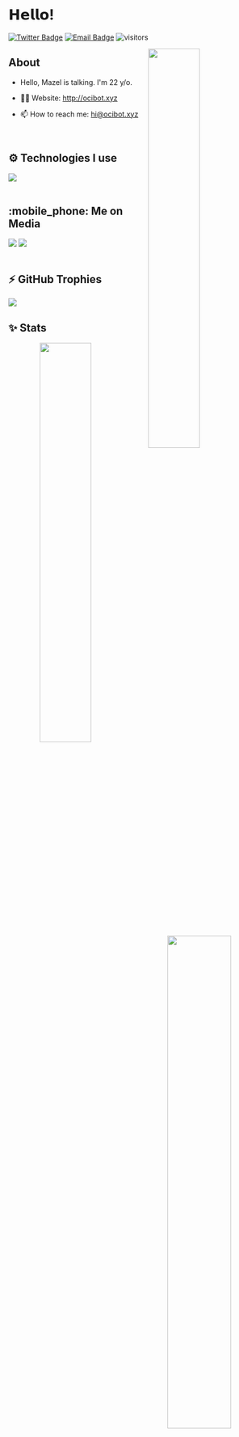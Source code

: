 # 𝗛𝗲𝗹𝗹𝗼!

[![Twitter Badge](https://img.shields.io/badge/-Twitter-1da1f2?style=flat-square&labelColor=1da1f2&logo=twitter&logoColor=white&link=https://twitter.com/bot_oci)](https://twitter.com/bot_oci)
[![Email Badge](https://img.shields.io/badge/-Email-c14438?style=flat-square&logo=Gmail&logoColor=white&link=mailto:hi@ocibot.xyz)](mailto:hi@ocibot.xyz)
![visitors](https://visitor-badge.laobi.icu/badge?page_id=mazelm)

<img width="45%" align="right" src="https://github-readme-streak-stats.herokuapp.com/?user=mazelm&theme=black-ice&hide_border=true&stroke=0000&background=0D1117">

<div align="left" width="100%">
   
## About

- Hello, Mazel is talking. I'm 22 y/o.

- :man_technologist: Website: http://ocibot.xyz
- :mailbox: How to reach me: hi@ocibot.xyz
  
<br />
   
## :gear: Technologies I use
   
<img src="https://skillicons.dev/icons?i=ts,js,java,html,css,sass,php,bootstrap,tailwind,go,nodejs,express,sqlite,mysql,mongodb,prisma,firebase,webpack,react,nextjs,nestjs,alpinejs&theme=dark" />
</div>

<br />

## :mobile_phone: Me on Media
<div>
   <a href="https://twitter.com/@bot_oci"><img src="https://skillicons.dev/icons?i=twitter&theme=dark" /></a>
   <a href="https://discord.com/users/168107319274504193"><img src="https://skillicons.dev/icons?i=discord&theme=dark" /></a>
</div>


<br />

## :zap: GitHub Trophies</h2>
<img src="https://github-profile-trophy.vercel.app/?username=mazelm&theme=darkhub&no-frame=true&margin-w=15&margin-h=15" />

<br />

## :sparkles: Stats

<div align="center" width="100%">
   <img align="left" width="45%" src="https://github-readme-stats.vercel.app/api?username=mazelm&show_icons=true&count_private=true&theme=react&hide_border=true&bg_color=0D1117">
   <img align="right" width="50%" src="https://activity-graph.herokuapp.com/graph?username=mazelm&bg_color=0D1117&color=5BCDEC&line=5BCDEC&point=FFFFFF&hide_border=true"></div>
</div>

<br />
<br />
